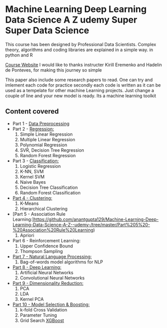 # Machine Learning Deep Learning Data Science A Z udemy Super Super Data Science
This course has been designed by Professional Data Scientists. Complex theory, algorithms and coding libraries are explained in a simple way. in python and R

[Course Website](https://www.udemy.com/machinelearning/)
I would like to thanks instructer Kirill Eremenko and Hadelin de Ponteves, for making this journey so simple

This paper also include some research papers to read.
One can try and imlement each code for practice secondly each code is written as it can be used as a tempelate for other machine Learning projects.
Just change a couple of line and your new model is ready. Its a machine learning toolkit

## Content covered

- Part 1 - [Data Preprocessing](https://github.com/anantgupta129/Machine-Learning-Deep-Learning-Data-Science-A-Z--udemy-/tree/master/Part%201%20-%20Data%20Preprocessing)
- Part 2 - [Regression:](https://github.com/anantgupta129/Machine-Learning-Deep-Learning-Data-Science-A-Z--udemy-/tree/master/Part%202%20-%20Regression) 
	1. Simple Linear Regression
	2. Multiple Linear Regression
	3. Polynomial Regression
	4. SVR, Decision Tree Regression
	5. Random Forest Regression
- Part 3 - [Classification:](https://github.com/anantgupta129/Machine-Learning-Deep-Learning-Data-Science-A-Z--udemy-/tree/master/Part%203%20-%20Classification)
 	1. Logistic Regression
 	2. K-NN, SVM
 	3.  Kernel SVM
 	4.  Naive Bayes
 	5. Decision Tree Classification
 	6. Random Forest Classification
- [Part 4 - Clustering: ](https://github.com/anantgupta129/Machine-Learning-Deep-Learning-Data-Science-A-Z--udemy-/tree/master/Part%204%20-%20Clustering)
	1. K-Means
	2.  Hierarchical Clustering
- [Part 5 - Association Rule Learning:]https://github.com/anantgupta129/Machine-Learning-Deep-Learning-Data-Science-A-Z--udemy-/tree/master/Part%205%20-%20Association%20Rule%20Learning) 
	1. Apriori
- Part 6 - Reinforcement Learning: 
	1. Upper Confidence Bound
	2. Thompson Sampling
- [Part 7 - Natural Language Processing: ](https://github.com/anantgupta129/Machine-Learning-Deep-Learning-Data-Science-A-Z--udemy-/tree/master/Part%207%20-%20Natural%20Language%20Processing/Section%2036%20-%20Natural%20Language%20Processing)
	1. Bag-of-words model algorithms for NLP
- [Part 8 - Deep Learning: ](https://github.com/anantgupta129/Machine-Learning-Deep-Learning-Data-Science-A-Z--udemy-/tree/master/Part%208%20-%20Deep%20Learning)
	1. Artificial Neural Networks
	2. Convolutional Neural Networks
- [Part 9 - Dimensionality Reduction: ](https://github.com/anantgupta129/Machine-Learning-Deep-Learning-Data-Science-A-Z--udemy-/tree/master/Part%209%20-%20Dimensionality%20Reduction)
	1. PCA
	2. LDA
	3. Kernel PCA
- [Part 10 - Model Selection & Boosting: ](https://github.com/anantgupta129/Machine-Learning-Deep-Learning-Data-Science-A-Z--udemy-/tree/master/Part%2010%20-%20Model%20Selection%20%26%20Boosting/Section%2048%20-%20Model%20Selection)
	1. k-fold Cross Validation
	2. Parameter Tuning
	3. Grid Search
	[XGBoost](https://github.com/anantgupta129/XGBoost-for-Machine-Learning)
